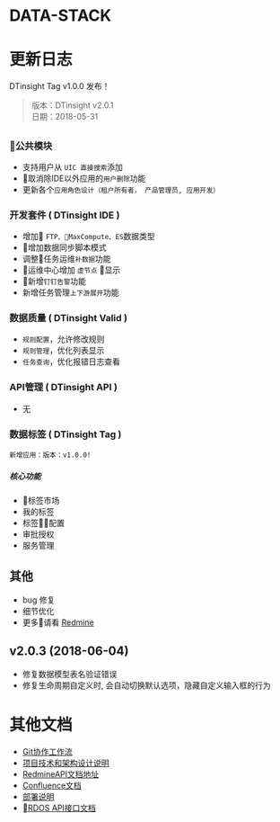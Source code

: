 # DATA-STACK

# 更新日志

DTinsight Tag v1.0.0 发布！

 > 版本：DTinsight v2.0.1 <br>
 > 日期：2018-05-31

##  

### 公共模块
- 支持用户从 `UIC 直接搜索`添加
- 取消除IDE以外应用的`用户删除`功能
- 更新各个`应用角色设计（租户所有者， 产品管理员, 应用开发）`


### 开发套件 ( DTinsight IDE )
- 增加 `FTP、MaxCompute、ES`数据类型
- 增加数据同步脚本模式
- 调整任务运维`补数据`功能
- 运维中心增加 `虚节点` 显示
- 新增`钉钉告警`功能
- 新增任务管理`上下游展开`功能

### 数据质量 ( DTinsight Valid )
- `规则配置`，允许修改规则
- `规则管理`，优化列表显示
- `任务查询`，优化报错日志查看

### API管理 ( DTinsight API )
- 无

### 数据标签 ( DTinsight Tag )

`新增应用：版本：v1.0.0!`

##### 核心功能
- 标签市场
- 我的标签
- 标签配置
- 审批授权
- 服务管理


## 其他
- bug 修复
- 细节优化
- 更多请看 [Redmine](http://redmine.prod.dtstack.cn/projects/dtinsight200/issues)

## v2.0.3 (2018-06-04)
- 修复数据模型表名验证错误
- 修复生命周期自定义时, 会自动切换默认选项，隐藏自定义输入框的行为


# 其他文档
- [Git协作工作流](http://git.dtstack.cn/ziv/data-stack-web/wikis/gitflow)
- [项目技术和架构设计说明
](http://git.dtstack.cn/ziv/data-stack-web/wikis/Development)
- [RedmineAPI文档地址](http://redmine.prod.dtstack.cn/projects/rdos)
- [Confluence文档](http://confluence.dev.dtstack.cn/display/RDOS/RD-OS)
- [部署说明](http://git.dtstack.cn/ziv/data-stack-web/wikis/deploy)
- [RDOS API接口文档](http://git.dtstack.cn/dtstack/rdos-docs)


